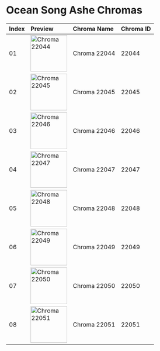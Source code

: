 # Ocean Song Ashe Chromas

| Index | Preview | Chroma Name | Chroma ID |
|:---|:---|:---|:---|
| 01 | <img src='https://raw.communitydragon.org/latest/plugins/rcp-be-lol-game-data/global/default/v1/champion-chroma-images/22/22044.png' alt='Chroma 22044' width='100'> | Chroma 22044 | 22044 |
| 02 | <img src='https://raw.communitydragon.org/latest/plugins/rcp-be-lol-game-data/global/default/v1/champion-chroma-images/22/22045.png' alt='Chroma 22045' width='100'> | Chroma 22045 | 22045 |
| 03 | <img src='https://raw.communitydragon.org/latest/plugins/rcp-be-lol-game-data/global/default/v1/champion-chroma-images/22/22046.png' alt='Chroma 22046' width='100'> | Chroma 22046 | 22046 |
| 04 | <img src='https://raw.communitydragon.org/latest/plugins/rcp-be-lol-game-data/global/default/v1/champion-chroma-images/22/22047.png' alt='Chroma 22047' width='100'> | Chroma 22047 | 22047 |
| 05 | <img src='https://raw.communitydragon.org/latest/plugins/rcp-be-lol-game-data/global/default/v1/champion-chroma-images/22/22048.png' alt='Chroma 22048' width='100'> | Chroma 22048 | 22048 |
| 06 | <img src='https://raw.communitydragon.org/latest/plugins/rcp-be-lol-game-data/global/default/v1/champion-chroma-images/22/22049.png' alt='Chroma 22049' width='100'> | Chroma 22049 | 22049 |
| 07 | <img src='https://raw.communitydragon.org/latest/plugins/rcp-be-lol-game-data/global/default/v1/champion-chroma-images/22/22050.png' alt='Chroma 22050' width='100'> | Chroma 22050 | 22050 |
| 08 | <img src='https://raw.communitydragon.org/latest/plugins/rcp-be-lol-game-data/global/default/v1/champion-chroma-images/22/22051.png' alt='Chroma 22051' width='100'> | Chroma 22051 | 22051 |
